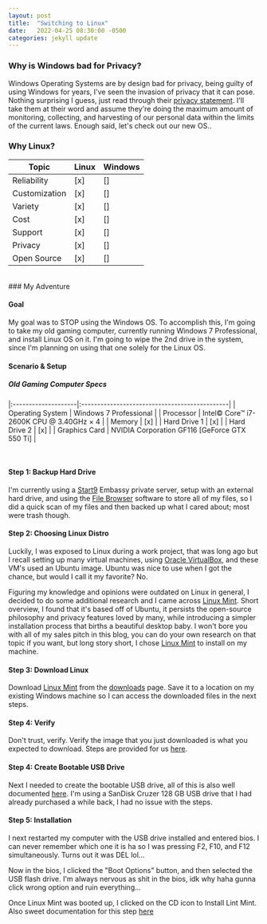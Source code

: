 ```yaml
---
layout: post
title:  "Switching to Linux"
date:   2022-04-25 08:30:00 -0500
categories: jekyll update
---
```

### Why is Windows bad for Privacy?

Windows Operating Systems are by design bad for privacy, being guilty of using Windows for years, I've
seen the invasion of privacy that it can pose. Nothing surprising I guess, just read through their
[privacy statement](https://privacy.microsoft.com/en-us/privacystatement).
I'll take them at their word and assume they're doing the maximum amount of monitoring, collecting, and harvesting
of our personal data within the limits of the current laws. Enough said, let's check out our new OS..

### Why Linux?

| Topic          |  Linux | Windows |
|----------------|--------|---------|
| Reliability    | [x] | [] |
| Customization  | [x] | [] |
| Variety        | [x] | [] |
| Cost           | [x] | [] |
| Support        | [x] | [] |
| Privacy        | [x] | [] |
| Open Source    | [x] | [] |

<br/>
### My Adventure

#### Goal
My goal was to STOP using the Windows OS. To accomplish this, I'm going to take my old gaming computer, currently running Windows 7 Professional, and install Linux OS on it. I'm going to wipe the 2nd drive in the system, since I'm planning on using that one solely for the Linux OS.

#### Scenario & Setup
##### Old Gaming Computer Specs

|:--------------------|:----------------------------------------------|
| Operating System    | Windows 7 Professional                        |
| Processor           | Intel© Core™ i7-2600K CPU @ 3.40GHz × 4       |
| Memory              | [x] |
| Hard Drive 1        | [x] |
| Hard Drive 2        | [x] |
| Graphics Card       | NVIDIA Corporation GF116 [GeForce GTX 550 Ti] |

<br/>

#### Step 1: Backup Hard Drive
I'm currently using a [Start9](https://start9.com) Embassy private server, setup with an external hard drive, and using the [File Browser](https://filebrowser.org/) software to store all of my files, so I did a quick scan of my files and then backed up what I cared about; most were trash though.

#### Step 2: Choosing Linux Distro
Luckily, I was exposed to Linux during a work project, that was long ago but I recall setting up many virtual machines, using [Oracle VirtualBox](https://www.virtualbox.org/), and these VM's used an Ubuntu image. Ubuntu was nice to use when I got the chance, but would I call it my favorite? No.

Figuring my knowledge and opinions were outdated on Linux in general, I decided to do some additional research and I came across [Linux Mint](https://linuxmint.com/). Short overview, I found that it's based off of Ubuntu, it persists the open-source philosophy and privacy features loved by many, while introducing a simpler installation process that births a beautiful desktop baby. I won't bore you with all of my sales pitch in this blog, you can do your own research on that topic if you want, but long story short, I chose [Linux Mint](https://linuxmint.com/) to install on my machine.


#### Step 3: Download Linux
Download [Linux Mint](https://linuxmint.com/) from the [downloads](https://linuxmint.com/download.php) page. Save it to a location on my existing Windows machine so I can access the downloaded files in the next steps.

#### Step 4: Verify
Don't trust, verify. Verify the image that you just downloaded is what you expected to download. Steps are provided for us [here](https://linuxmint-installation-guide.readthedocs.io/en/latest/verify.html).

#### Step 4: Create Bootable USB Drive
Next I needed to create the bootable USB drive, all of this is also well documented [here](https://linuxmint-installation-guide.readthedocs.io/en/latest/burn.html). I'm using a SanDisk Cruzer 128 GB USB drive that I had already purchased a while back, I had no issue with the steps.

#### Step 5: Installation
I next restarted my computer with the USB drive installed and entered bios. I can never remember which one it is ha so I was pressing F2, F10, and F12 simultaneously. Turns out it was DEL lol...

Now in the bios, I clicked the "Boot Options" button, and then selected the USB flash drive. I'm always nervous as shit in the bios, idk why haha gunna click wrong option and ruin everything...

Once Linux Mint was booted up, I clicked on the CD icon to Install Lint Mint. Also sweet documentation for this step [here](https://linuxmint-installation-guide.readthedocs.io/en/latest/install.html)

